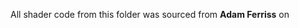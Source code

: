 All shader code from this folder was sourced from **Adam Ferriss** on <a href="https://github.com/aferriss/p5jsShaderExamples">